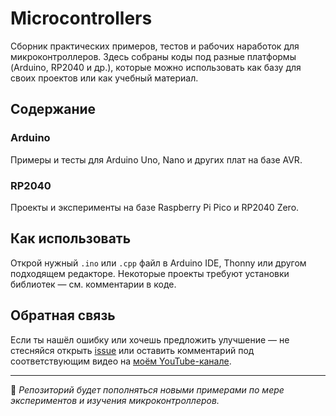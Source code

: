 # Microcontrollers

Сборник практических примеров, тестов и рабочих наработок для микроконтроллеров. Здесь собраны коды под разные платформы (Arduino, RP2040 и др.), которые можно использовать как базу для своих проектов или как учебный материал.

## Содержание

### Arduino
Примеры и тесты для Arduino Uno, Nano и других плат на базе AVR.

### RP2040
Проекты и эксперименты на базе Raspberry Pi Pico и RP2040 Zero.

## Как использовать

Открой нужный `.ino` или `.cpp` файл в Arduino IDE, Thonny или другом подходящем редакторе. Некоторые проекты требуют установки библиотек — см. комментарии в коде.

## Обратная связь

Если ты нашёл ошибку или хочешь предложить улучшение — не стесняйся открыть [issue](https://github.com/AlexKZWork/Microcontrollers/issues) или оставить комментарий под соответствующим видео на [моём YouTube-канале](https://www.youtube.com/@MicroCoderLab).

---

📌 *Репозиторий будет пополняться новыми примерами по мере экспериментов и изучения микроконтроллеров.*

